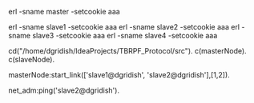 erl -sname master -setcookie aaa

erl -sname slave1 -setcookie aaa
erl -sname slave2 -setcookie aaa
erl -sname slave3 -setcookie aaa
erl -sname slave4 -setcookie aaa

cd("/home/dgridish/IdeaProjects/TBRPF_Protocol/src").
c(masterNode).
c(slaveNode).

masterNode:start_link(['slave1@dgridish', 'slave2@dgridish'],[1,2]).

net_adm:ping('slave2@dgridish').

